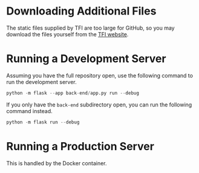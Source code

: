 # Downloading Additional Files
The static files supplied by TFI are too large for GitHub, so you may download the files yourself from the [TFI website](https://www.transportforireland.ie/transitData/PT_Data.html).

# Running a Development Server
Assuming you have the full repository open, use the following command to run the development server.
```py
python -m flask --app back-end/app.py run --debug
```
If you only have the `back-end` subdirectory open, you can run the following command instead.
```py
python -m flask run --debug
```
# Running a Production Server
This is handled by the Docker container.